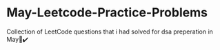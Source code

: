 # May-Leetcode-Practice-Problems
Collection of LeetCode questions that i had solved for dsa preperation in May🙌✔️

